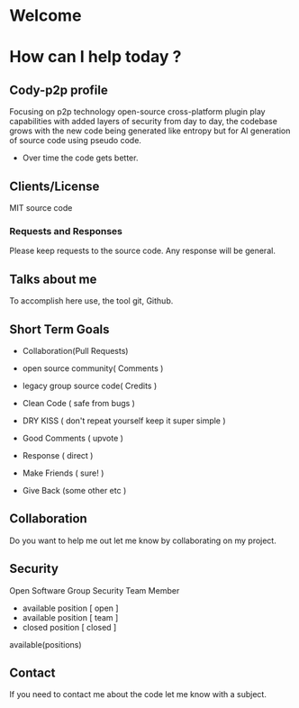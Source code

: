 # Welcome

# How can I help today ?

## Cody-p2p profile

Focusing on p2p technology open-source cross-platform plugin play capabilities 
with added layers of security from day to day, the codebase grows with the new code being
generated like entropy but for AI generation of source code using pseudo code.

+ Over time the code gets better.

## Clients/License

MIT source code

### Requests and Responses

Please keep requests to the source code.
Any response will be general.

## Talks about me

To accomplish here use, the tool git, Github.

## Short Term Goals 

- Collaboration(Pull Requests)
- open source community( Comments )
- legacy group source code( Credits )

- Clean Code ( safe from bugs )
- DRY KISS ( don't repeat yourself keep it super simple )

- Good Comments ( upvote )
- Response ( direct )
- Make Friends ( sure! )
- Give Back (some other etc )
  
## Collaboration
Do you want to help me out let me know by collaborating on my project.

## Security
Open Software Group Security Team Member

+ available position [ open ]
+ available position [ team ]
+ closed position  [ closed ]

available(positions)

## Contact
If you need to contact me about the code let me know with a subject.
